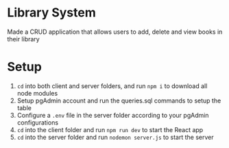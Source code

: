# Library System

Made a CRUD application that allows users to add, delete and view books in their library

# Setup
1. ```cd``` into both client and server folders, and run ```npm i``` to download all node modules 
2. Setup pgAdmin account and run the queries.sql commands to setup the table
3. Configure a ```.env``` file in the server folder according to your pgAdmin configurations
4. ```cd``` into the client folder and run ```npm run dev``` to start the React app
5. ```cd``` into the server folder and run ```nodemon server.js``` to start the server
